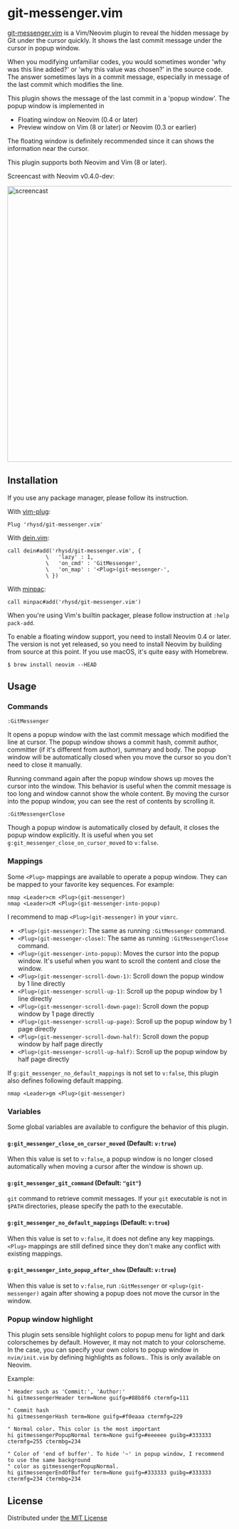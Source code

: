 git-messenger.vim
=================

[git-messenger.vim][repo] is a Vim/Neovim plugin to reveal the hidden message by Git under the
cursor quickly. It shows the last commit message under the cursor in popup window.

When you modifying unfamiliar codes, you would sometimes wonder 'why was this line added?' or 'why
this value was chosen?' in the source code. The answer sometimes lays in a commit message,
especially in message of the last commit which modifies the line.

This plugin shows the message of the last commit in a 'popup window'. The popup window is
implemented in

- Floating window on Neovim (0.4 or later)
- Preview window on Vim (8 or later) or Neovim (0.3 or earlier)

The floating window is definitely recommended since it can shows the information near the cursor.

This plugin supports both Neovim and Vim (8 or later).

Screencast with Neovim v0.4.0-dev:

<img alt=screencast src="https://github.com/rhysd/ss/blob/master/git-messenger.vim/demo.gif?raw=true" width=734 height=620/>



## Installation

If you use any package manager, please follow its instruction.

With [vim-plug](https://github.com/junegunn/vim-plug):

```vim
Plug 'rhysd/git-messenger.vim'
```

With [dein.vim](https://github.com/Shougo/dein.vim):

```vim
call dein#add('rhysd/git-messenger.vim', {
            \   'lazy' : 1,
            \   'on_cmd' : 'GitMessenger',
            \   'on_map' : '<Plug>(git-messenger-',
            \ })
```

With [minpac](https://github.com/k-takata/minpac):

```vim
call minpac#add('rhysd/git-messenger.vim')
```

When you're using Vim's builtin packager, please follow instruction at `:help pack-add`.

To enable a floating window support, you need to install Neovim 0.4 or later. The version is not
yet released, so you need to install Neovim by building from source at this point. If you use macOS,
it's quite easy with Homebrew.

```
$ brew install neovim --HEAD
```



## Usage

### Commands

```
:GitMessenger
```

It opens a popup window with the last commit message which modified the line at cursor. The popup
window shows a commit hash, commit author, committer (if it's different from author), summary and
body. The popup window will be automatically closed when you move the cursor so you don't need to
close it manually.

Running command again after the popup window shows up moves the cursor into the window. This
behavior is useful when the commit message is too long and window cannot show the whole content.
By moving the cursor into the popup window, you can see the rest of contents by scrolling it.

```
:GitMessengerClose
```

Though a popup window is automatically closed by default, it closes the popup window explicitly. It
is useful when you set `g:git_messenger_close_on_cursor_moved` to `v:false`.

### Mappings

Some `<Plug>` mappings are available to operate a popup window. They can be mapped to your favorite
key sequences. For example:

```vim
nmap <Leader>cm <Plug>(git-messenger)
nmap <Leader>cM <Plug>(git-messenger-into-popup)
```

I recommend to map `<Plug>(git-messenger)` in your `vimrc`.

- `<Plug>(git-messenger)`: The same as running `:GitMessenger` command.
- `<Plug>(git-messenger-close)`: The same as running `:GitMessengerClose` command.
- `<Plug>(git-messenger-into-popup)`: Moves the cursor into the popup window. It's useful when you want to scroll the content and close the window.
- `<Plug>(git-messenger-scroll-down-1)`: Scroll down the popup window by 1 line directly
- `<Plug>(git-messenger-scroll-up-1)`: Scroll up the popup window by 1 line directly
- `<Plug>(git-messenger-scroll-down-page)`: Scroll down the popup window by 1 page directly
- `<Plug>(git-messenger-scroll-up-page)`: Scroll up the popup window by 1 page directly
- `<Plug>(git-messenger-scroll-down-half)`: Scroll down the popup window by half page directly
- `<Plug>(git-messenger-scroll-up-half)`: Scroll up the popup window by half page directly

If `g:git_messenger_no_default_mappings` is not set to `v:false`, this plugin also defines
following default mapping.

```vim
nmap <Leader>gm <Plug>(git-messenger)
```

### Variables

Some global variables are available to configure the behavior of this plugin.

#### `g:git_messenger_close_on_cursor_moved` (Default: `v:true`)

When this value is set to `v:false`, a popup window is no longer closed automatically when moving a
cursor after the window is shown up.

#### `g:git_messenger_git_command` (Default: `"git"`)

`git` command to retrieve commit messages. If your `git` executable is not in `$PATH` directories,
please specify the path to the executable.

#### `g:git_messenger_no_default_mappings` (Default: `v:true`)

When this value is set to `v:false`, it does not define any key mappings. `<Plug>` mappings are
still defined since they don't make any conflict with existing mappings.

#### `g:git_messenger_into_popup_after_show` (Default: `v:true`)

When this value is set to `v:false`, run `:GitMessenger` or `<plug>(git-messenger)` again after
showing a popup does not move the cursor in the window.

### Popup window highlight

This plugin sets sensible highlight colors to popup menu for light and dark colorschemes by default.
However, it may not match to your colorscheme. In the case, you can specify your own colors to
popup window in `nvim/init.vim` by defining highlights as follows.. This is only available on
Neovim.

Example:

```vim
" Header such as 'Commit:', 'Author:'
hi gitmessengerHeader term=None guifg=#88b8f6 ctermfg=111

" Commit hash
hi gitmessengerHash term=None guifg=#f0eaaa ctermfg=229

" Normal color. This color is the most important
hi gitmessengerPopupNormal term=None guifg=#eeeeee guibg=#333333 ctermfg=255 ctermbg=234

" Color of 'end of buffer'. To hide '~' in popup window, I recommend to use the same background
" color as gitmessengerPopupNormal.
hi gitmessengerEndOfBuffer term=None guifg=#333333 guibg=#333333 ctermfg=234 ctermbg=234
```

## License

Distributed under [the MIT License](LICENSE)

[repo]: https://github.com/rhysd/git-messenger.vim
